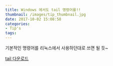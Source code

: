 ```yaml
---
title: Windows 에서도 tail 명령어를!!
thumbnail: /images/tip_thumbnail.jpg
date: 2017-10-02 15:08:58
categories:
- Tip's
tags:
---
```

기본적인 명령어를 리눅스에서 사용하던대로 쓰면 될 듯~

[tail 다운로드](https://yeop-blog.github.io/downloads/tail.zip)
